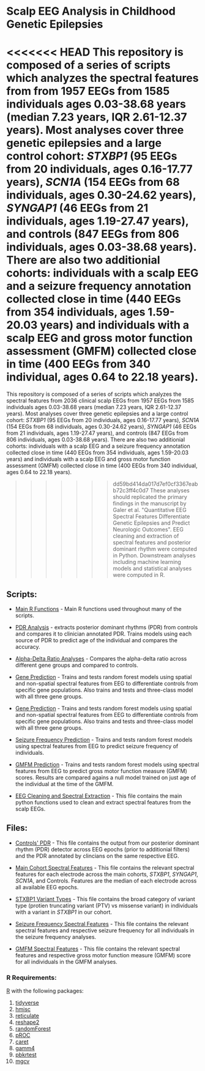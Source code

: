 # Scalp EEG Analysis in Childhood Genetic Epilepsies


<<<<<<< HEAD
This repository is composed of a series of scripts which analyzes the spectral features from from 1957 EEGs from 1585 individuals ages 0.03-38.68 years (median 7.23 years, IQR 2.61-12.37 years). Most analyses cover three genetic epilepsies and a large control cohort: _STXBP1_ (95 EEGs from 20 individuals, ages 0.16-17.77 years), _SCN1A_ (154 EEGs from 68 individuals, ages 0.30-24.62 years), _SYNGAP1_ (46 EEGs from 21 individuals, ages 1.19-27.47 years), and controls (847 EEGs from 806 individuals, ages 0.03-38.68 years). There are also two additionial cohorts: individuals with a scalp EEG and a seizure frequency annotation collected close in time (440 EEGs from 354 individuals, ages 1.59-20.03 years) and individuals with a scalp EEG and gross motor function assessment (GMFM) collected close in time (400 EEGs from 340 individual, ages 0.64 to 22.18 years).
=======
This repository is composed of a series of scripts which analyzes the spectral features from 2036 clinical scalp EEGs from 1957 EEGs from 1585 individuals ages 0.03-38.68 years (median 7.23 years, IQR 2.61-12.37 years). Most analyses cover three genetic epilepsies and a large control cohort: _STXBP1_ (95 EEGs from 20 individuals, ages 0.16-17.77 years), _SCN1A_ (154 EEGs from 68 individuals, ages 0.30-24.62 years), _SYNGAP1_ (46 EEGs from 21 individuals, ages 1.19-27.47 years), and controls (847 EEGs from 806 individuals, ages 0.03-38.68 years). There are also two additionial cohorts: individuals with a scalp EEG and a seizure frequency annotation collected close in time (440 EEGs from 354 individuals, ages 1.59-20.03 years) and individuals with a scalp EEG and gross motor function assessment (GMFM) collected close in time (400 EEGs from 340 individual, ages 0.64 to 22.18 years).
>>>>>>> dd59bd414da017d7ef0cf3367eabb72c3ff4c0d7
These analyses should replicated the primary findings in the manuscript by Galer et al. "Quantitative EEG Spectral Features Differentiate Genetic Epilepsies and Predict Neurologic Outcomes".
EEG cleaning and extraction of spectral features and posterior dominant rhythm were computed in Python. Downstream analyses including machine learning models and statistical analyses were computed in R.


## Scripts:

* [Main R Functions](https://github.com/galerp/scalp_EEG_DEE/tree/main/scripts/main_R_functions.R) - Main R functions used throughout many of the scripts.
  
* [PDR Analysis](https://github.com/galerp/scalp_EEG_DEE/tree/main/scripts/PDR_compare.R) - extracts posterior dominant rhythms (PDR) from controls and compares it to clinician annotated PDR. Trains models using each source of PDR to predict age of the individual and compares the accuracy.
  
* [Alpha-Delta Ratio Analyses](https://github.com/galerp/scalp_EEG_DEE/tree/main/scripts/alpha_delta_tests.R)  - Compares the alpha-delta ratio across different gene groups and compared to controls.
  
* [Gene Prediction](https://github.com/galerp/scalp_EEG_DEE/tree/main/scripts/gene_prediction.R)  - Trains and tests random forest models using spatial and non-spatial spectral features from EEG to differentiate controls from specific gene populations. Also trains and tests and three-class model with all three gene groups.

* [Gene Prediction](https://github.com/galerp/scalp_EEG_DEE/tree/main/scripts/gene_prediction.R) - Trains and tests random forest models using spatial and non-spatial spectral features from EEG to differentiate controls from specific gene populations. Also trains and tests and three-class model with all three gene groups.

* [Seizure Frequency Prediction](https://github.com/galerp/scalp_EEG_DEE/tree/main/scripts/seiz_freq_pred.R)  - Trains and tests random forest models using spectral features from EEG to predict seizure frequency of individuals.

* [GMFM Prediction](https://github.com/galerp/scalp_EEG_DEE/tree/main/scripts/GMFM_prediction.R)  - Trains and tests random forest models using spectral features from EEG to predict gross motor function measure (GMFM) scores. Results are compared agains a null model trained on just age of the individual at the time of the GMFM.

* [EEG Cleaning and Spectral Extraction](https://github.com/galerp/scalp_EEG_DEE/tree/main/scripts/python_functions)  - This file contains the main python functions used to clean and extract spectral features from the scalp EEGs.
  
## Files: ##

* [Controls' PDR](https://github.com/galerp/scalp_EEG_DEE/tree/main/data/pdr_controls_auto_vs_clin.csv)  - This file contains the output from our posterior dominant rhythm (PDR) detector across EEG epochs (prior to additionial filters) and the PDR annotated by clincians on the same respective EEG.

* [Main Cohort Spectral Features](https://github.com/galerp/scalp_EEG_DEE/tree/main/data/psd_bp_gene_controls.csv)  - This file contains the relevant spectral features for each electrode across the main cohorts, _STXBP1_, _SYNGAP1_, _SCN1A_, and Controls. Features are the median of each electrode across all available EEG epochs.

* [STXBP1 Variant Types](https://github.com/galerp/scalp_EEG_DEE/tree/main/data/stxbp1_var_type.csv)  - This file contains the broad category of variant type (protien truncating variant (PTV) vs missense variant) in individuals with a variant in _STXBP1_ in our cohort.

* [Seizure Frequency Spectral Features](https://github.com/galerp/scalp_EEG_DEE/tree/main/data/psd_bp_seiz_freq.csv)  - This file contains the relevant spectral features and respective seizure frequency for all individuals in the seizure frequency analyses.

* [GMFM Spectral Features](https://github.com/galerp/scalp_EEG_DEE/tree/main/data/psd_bp_GMFM.csv)  - This file contains the relevant spectral features and respective gross motor function measure (GMFM) score for all individuals in the GMFM analyses.


### R Requirements:
  [R](https://www.r-project.org/) with the following packages:
1. [tidyverse](https://cran.r-project.org/web/packages/tidyverse/index.html)
2. [hmisc](https://cran.r-project.org/web/packages/hmisc/index.html)
3. [reticulate](https://cran.r-project.org/web/packages/reticulate/index.html)
4. [reshape2](https://cran.r-project.org/web/packages/reshape2/index.html)
5. [randomForest](https://cran.r-project.org/web/packages/randomForest/index.html)
6. [pROC](https://cran.r-project.org/web/packages/pROC/index.html)
7. [caret](https://cran.r-project.org/web/packages/caret/index.html)
8. [gamm4](https://cran.r-project.org/web/packages/gamm4/index.html)
9. [pbkrtest](https://cran.r-project.org/web/packages/pbkrtest/index.html)
10. [mgcv](https://cran.r-project.org/web/packages/mgcv/index.html)


